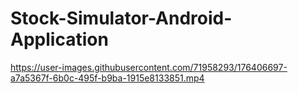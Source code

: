 # Stock-Simulator-Android-Application

https://user-images.githubusercontent.com/71958293/176406697-a7a5367f-6b0c-495f-b9ba-1915e8133851.mp4

